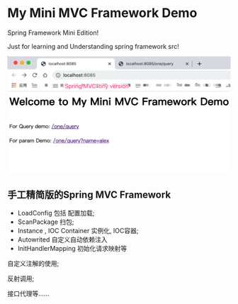 # My Mini MVC Framework Demo

Spring Framework Mini Edition!

Just for learning and Understanding spring framework src!





![运行截图](./docs/screenshot.png)


## 手工精简版的Spring MVC Framework



- LoadConfig 包括 配置加载;
- ScanPackage  扫包;
- Instance , IOC Container 实例化, IOC容器;
- Autowrited 自定义自动依赖注入
- InitHandlerMapping 初始化请求映射等





自定义注解的使用;

反射调用;

接口代理等......



















